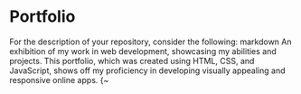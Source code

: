 # Portfolio
For the description of your repository, consider the following:  markdown An exhibition of my work in web development, showcasing my abilities and projects. This portfolio, which was created using HTML, CSS, and JavaScript, shows off my proficiency in developing visually appealing and responsive online apps.  {~
